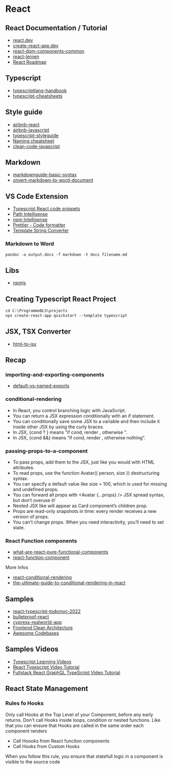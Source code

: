 # React

## React Documentation / Tutorial

- [react.dev](https://react.dev/learn/describing-the-ui)
- [create-react-app.dev](https://create-react-app.dev/docs/adding-typescript/)
- [react-dom-components-common](https://react.dev/reference/react-dom/components/common)
- [react-lernen](https://github.com/manuelbieh/react-lernen)
- [React Roadmap](https://roadmap.sh/react)

## Typescript

- [typescriptlang-handbook](https://www.typescriptlang.org/docs/handbook/intro.html)
- [typescript-cheatsheets](https://github.com/typescript-cheatsheets/react#reacttypescript-cheatsheets) 

## Style guide

- [airbnb-react](https://github.com/airbnb/javascript/tree/master/react#airbnb-reactjsx-style-guide)
- [airbnb-javascript](https://github.com/airbnb/javascript#airbnb-javascript-style-guide-)
- [typescript-styleguide](https://basarat.gitbook.io/typescript/styleguide)
- [Naming cheatsheet](https://github.com/kettanaito/naming-cheatsheet)
- [clean-code-javascript](https://github.com/ryanmcdermott/clean-code-javascript)

## Markdown

- [markdownguide-basic-syntax](https://www.markdownguide.org/basic-syntax/)
- [onvert-markdown-to-word-document](https://mrjoe.uk/convert-markdown-to-word-document/)

## VS Code Extension

- [Typescript React code snippets](https://marketplace.visualstudio.com/items?itemName=infeng.vscode-react-typescript)
- [Path Intellisense](https://marketplace.visualstudio.com/items?itemName=christian-kohler.path-intellisense)
- [npm Intellisense](https://marketplace.visualstudio.com/items?itemName=christian-kohler.npm-intellisense)
- [Prettier - Code formatter](https://marketplace.visualstudio.com/items?itemName=esbenp.prettier-vscode)
- [Template String Converter](https://marketplace.visualstudio.com/items?itemName=meganrogge.template-string-converter)

### Markdown to Word

```ps  
pandoc -o output.docx -f markdown -t docx filename.md
```

## Libs

- [npmjs](https://www.npmjs.com/)


## Creating Typescript React Project

```ps  
cd C:\ProgrammeBLS\projects
npx create-react-app quickstart --template typescript
```

## JSX, TSX Converter

- [html-to-jsx](https://transform.tools/html-to-jsx)


## Recap

### importing-and-exporting-components

- [default-vs-named-exports](https://react.dev/learn/importing-and-exporting-components#default-vs-named-exports)

### conditional-rendering

- In React, you control branching logic with JavaScript.
- You can return a JSX expression conditionally with an if statement.
- You can conditionally save some JSX to a variable and then include it inside other JSX by using the curly braces.
- In JSX, {cond ?   } means “if cond, render , otherwise ”.
- In JSX, {cond &&} means “if cond, render , otherwise nothing”.

### passing-props-to-a-component

- To pass props, add them to the JSX, just like you would with HTML attributes.
- To read props, use the function Avatar({ person, size }) destructuring syntax.
- You can specify a default value like size = 100, which is used for missing and undefined props.
- You can forward all props with <Avatar {...props} /> JSX spread syntax, but don’t overuse it!
- Nested JSX like <Card><Avatar /></Card> will appear as Card component’s children prop.
- Props are read-only snapshots in time: every render receives a new version of props.
- You can’t change props. When you need interactivity, you’ll need to set state.

### React Function components

- [what-are-react-pure-functional-components](https://blog.logrocket.com/what-are-react-pure-functional-components/)
- [react-function-component](https://www.robinwieruch.de/react-function-component/)

More Infos

- [react-conditional-rendering](https://refine.dev/blog/react-conditional-rendering/#introduction)
- [the-ultimate-guide-to-conditional-rendering-in-react](https://blog.bitsrc.io/the-ultimate-guide-to-conditional-rendering-in-react-1-3f3a436c0374)

## Samples

- [react-typescript-todomvc-2022](https://github.com/laststance/react-typescript-todomvc-2022)
- [bulletproof-react](https://github.com/alan2207/bulletproof-react)
- [cypress-realworld-app](https://github.com/cypress-io/cypress-realworld-app)
- [Frontend Clean Architecture](https://github.com/bespoyasov/frontend-clean-architecture)
- [Awesome Codebases](https://github.com/alan2207/awesome-codebases)

## Samples Videos

- [Typescript Learning Videos](https://www.youtube.com/@basarat)
- [React Typescript Video Tutorial](https://www.youtube.com/watch?v=Z5iWr6Srsj8)
- [Fullstack React GraphQL TypeScript Video Tutorial](https://www.youtube.com/watch?v=I6ypD7qv3Z8https://www.youtube.com/watch?v=I6ypD7qv3Z8)

## React State Management

### Rules fo Hooks

Only call Hooks at the Top Level of your Component, before any early returns. Don't call Hooks inside loops, condition or nested functions. Like that you can ensure that Hooks are called in the same order each component renders

- Call Hoooks from React funciton components
- Call Hooks from Custom Hooks

When you follow this rule, you ensure that statefull logic in a component is visible to the source code

